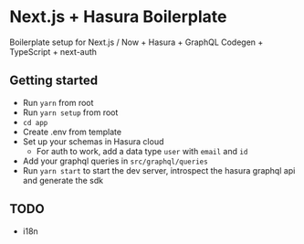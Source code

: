 # Next.js + Hasura Boilerplate

Boilerplate setup for Next.js / Now + Hasura + GraphQL Codegen + TypeScript + next-auth

## Getting started

- Run `yarn` from root
- Run `yarn setup` from root
- `cd app`
- Create .env from template
- Set up your schemas in Hasura cloud
  - For auth to work, add a data type `user` with `email` and `id`
- Add your graphql queries in `src/graphql/queries`
- Run `yarn start` to start the dev server, introspect the hasura graphql api and generate the sdk

## TODO

- i18n
